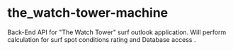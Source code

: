 # the_watch-tower-machine
Back-End API for "The Watch Tower" surf outlook application. Will perform calculation for surf spot conditions rating and Database access . 
